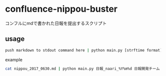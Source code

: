 # confluence-nippou-buster

コンフルにmdで書かれた日報を提出するスクリプト

## usage

```bash
push markdown to stdout command here | python main.py [strftime format] [space] [parent page name]
```

example

```bash
cat nippou_2017_0630.md | python main.py 日報_naari_%Y%m%d 日報開発チーム 日報_naari
```
